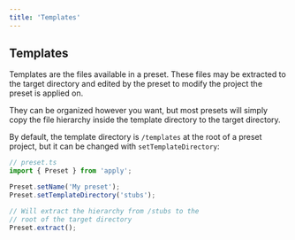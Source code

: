 ```yaml
---
title: 'Templates'
---
```


## Templates

Templates are the files available in a preset. These files may be extracted to the target directory and edited by the preset to modify the project the preset is applied on.

They can be organized however you want, but most presets will simply copy the file hierarchy inside the template directory to the target directory.

By default, the template directory is `/templates` at the root of a preset project, but it can be changed with `setTemplateDirectory`:

```ts
// preset.ts
import { Preset } from 'apply';

Preset.setName('My preset');
Preset.setTemplateDirectory('stubs');

// Will extract the hierarchy from /stubs to the
// root of the target directory
Preset.extract();
```
